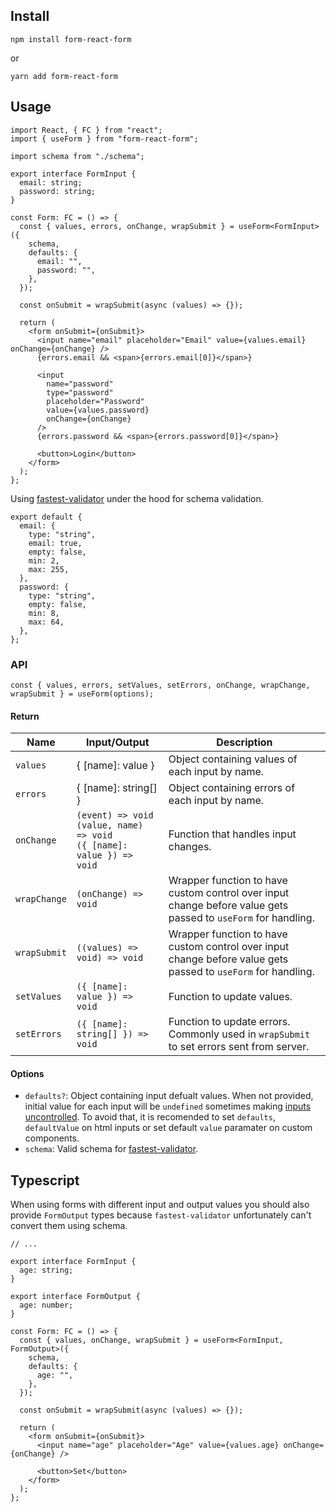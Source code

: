 ## Install

```
npm install form-react-form
```

or

```
yarn add form-react-form
```

## Usage

```tsx
import React, { FC } from "react";
import { useForm } from "form-react-form";

import schema from "./schema";

export interface FormInput {
  email: string;
  password: string;
}

const Form: FC = () => {
  const { values, errors, onChange, wrapSubmit } = useForm<FormInput>({
    schema,
    defaults: {
      email: "",
      password: "",
    },
  });

  const onSubmit = wrapSubmit(async (values) => {});

  return (
    <form onSubmit={onSubmit}>
      <input name="email" placeholder="Email" value={values.email} onChange={onChange} />
      {errors.email && <span>{errors.email[0]}</span>}

      <input
        name="password"
        type="password"
        placeholder="Password"
        value={values.password}
        onChange={onChange}
      />
      {errors.password && <span>{errors.password[0]}</span>}

      <button>Login</button>
    </form>
  );
};
```

Using [fastest-validator](https://github.com/icebob/fastest-validator) under the hood for schema validation.

```tsx
export default {
  email: {
    type: "string",
    email: true,
    empty: false,
    min: 2,
    max: 255,
  },
  password: {
    type: "string",
    empty: false,
    min: 8,
    max: 64,
  },
};
```

### API

```tsx
const { values, errors, setValues, setErrors, onChange, wrapChange, wrapSubmit } = useForm(options);
```

#### Return

| Name         | Input/Output                                                                        | Description                                                                                                   |
| ------------ | ----------------------------------------------------------------------------------- | ------------------------------------------------------------------------------------------------------------- |
| `values`     | { [name]: value }                                                                   | Object containing values of each input by name.                                                               |
| `errors`     | { [name]: string[] }                                                                | Object containing errors of each input by name.                                                               |
| `onChange`   | `(event) => void` <br/> `(value, name) => void` <br/> `({ [name]: value }) => void` | Function that handles input changes.                                                                          |
| `wrapChange` | `(onChange) => void`                                                                | Wrapper function to have custom control over input change before value gets passed to `useForm` for handling. |
| `wrapSubmit` | `((values) => void) => void`                                                        | Wrapper function to have custom control over input change before value gets passed to `useForm` for handling. |
| `setValues`  | `({ [name]: value }) => void`                                                       | Function to update values.                                                                                    |
| `setErrors`  | `({ [name]: string[] }) => void`                                                    | Function to update errors. Commonly used in `wrapSubmit` to set errors sent from server.                      |

#### Options

- `defaults?`: Object containing input defualt values. When not provided, initial value for each input will be `undefined` sometimes making [inputs uncontrolled](https://github.com/icebob/fastest-validator). To avoid that, it is recomended to set `defaults`, `defaultValue` on html inputs or set default `value` paramater on custom components.
- `schema`: Valid schema for [fastest-validator](https://github.com/icebob/fastest-validator).

## Typescript

When using forms with different input and output values you should also provide `FormOutput` types because `fastest-validator` unfortunately can't convert them using schema.

```tsx
// ...

export interface FormInput {
  age: string;
}

export interface FormOutput {
  age: number;
}

const Form: FC = () => {
  const { values, onChange, wrapSubmit } = useForm<FormInput, FormOutput>({
    schema,
    defaults: {
      age: "",
    },
  });

  const onSubmit = wrapSubmit(async (values) => {});

  return (
    <form onSubmit={onSubmit}>
      <input name="age" placeholder="Age" value={values.age} onChange={onChange} />

      <button>Set</button>
    </form>
  );
};
```
